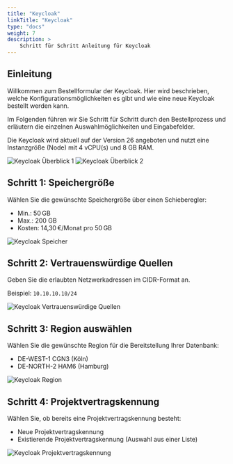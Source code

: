 ```yaml
---
title: "Keycloak"
linkTitle: "Keycloak"
type: "docs"
weight: 7
description: >
    Schritt für Schritt Anleitung für Keycloak
---
```


## Einleitung

Willkommen zum Bestellformular der Keycloak. Hier wird beschrieben, welche Konfigurationsmöglichkeiten es gibt und wie eine neue Keycloak bestellt werden kann.

Im Folgenden führen wir Sie Schritt für Schritt durch den Bestellprozess und erläutern die einzelnen Auswahlmöglichkeiten und Eingabefelder.

Die Keycloak wird aktuell auf der Version 26 angeboten und nutzt eine Instanzgröße (Node) mit 4 vCPU(s) und 8 GB RAM.

![Keycloak Überblick 1](../img/keycloak-overview1.png)
![Keycloak Überblick 2](../img/keycloak-overview2.png)

## Schritt 1: Speichergröße

Wählen Sie die gewünschte Speichergröße über einen Schieberegler:

- Min.: 50 GB
- Max.: 200 GB
- Kosten: 14,30 €/Monat pro 50 GB

![Keycloak Speicher](../img/keycloak-storage.png)

## Schritt 2: Vertrauenswürdige Quellen

Geben Sie die erlaubten Netzwerkadressen im CIDR-Format an.

Beispiel:
`10.10.10.10/24`

![Keycloak Vertrauenswürdige Quellen](../img/keycloak-sources.png)

## Schritt 3: Region auswählen

Wählen Sie die gewünschte Region für die Bereitstellung Ihrer Datenbank:

- DE-WEST-1 CGN3 (Köln)
- DE-NORTH-2 HAM6 (Hamburg)

![Keycloak Region](../img/keycloak-regions.png)

## Schritt 4: Projektvertragskennung

Wählen Sie, ob bereits eine Projektvertragskennung besteht:

- Neue Projektvertragskennung
- Existierende Projektvertragskennung (Auswahl aus einer Liste)

![Keycloak Projektvertragskennung](../img/keycloak-existing-project.png)
